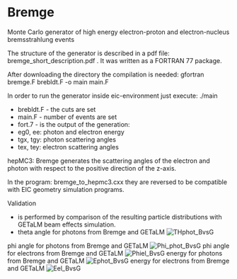 # Bremge
Monte Carlo generator of high energy electron-proton and electron-nucleus bremsstrahlung events

The structure of the generator is described in a pdf file: bremge_short_description.pdf . It was written as a FORTRAN 77 package. 

After downloading the directory the compilation is needed: gfortran bremge.F brebldt.F -o main main.F

In order to run the generator inside eic-environment just execute:
./main 

* brebldt.F - the cuts are set
* main.F - number of events are set
* fort.7 - is the output of the generation:
* eg0, ee: photon and electron energy
* tgx, tgy: photon scattering angles
* tex, tey: electron scattering angles

hepMC3:
Bremge generates the scattering angles of the electron and photon with respect to the positive direction of the z-axis. 

In the program: bremge_to_hepmc3.cxx they are reversed to be compatible with EIC geometry simulation programs.  

Validation

* is performed by comparison of the resulting particle distributions with GETaLM beam effects simulation.
* 
  theta angle for photons from Bremge and GETaLM
![THphot_BvsG](https://github.com/aniakowalewska/Bremge/assets/117586016/7cb78157-c334-4a6b-92bc-977fd5dfa0b3)

phi angle for photons from Bremge and GETaLM
![Phi_phot_BvsG](https://github.com/aniakowalewska/Bremge/assets/117586016/3182e982-97d7-4a66-a073-ad038f8df8b3)
phi angle for electrons from Bremge and GETaLM
![Phiel_BvsG](https://github.com/aniakowalewska/Bremge/assets/117586016/f4c35ae4-713d-4897-a0d6-2a605f43b290)
energy for photons from Bremge and GETaLM
![Ephot_BvsG](https://github.com/aniakowalewska/Bremge/assets/117586016/de91b2cd-90ee-40c0-bd56-be04b527b5f5)
energy for electrons from Bremge and GETaLM
![Eel_BvsG](https://github.com/aniakowalewska/Bremge/assets/117586016/54882f7b-359b-46fe-b008-42eb1d4f1acf)





